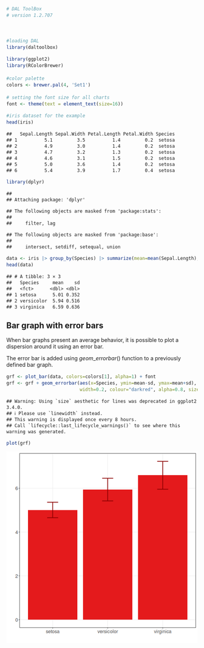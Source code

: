 
``` r
# DAL ToolBox
# version 1.2.707



#loading DAL
library(daltoolbox) 
```


``` r
library(ggplot2)
library(RColorBrewer)

#color palette
colors <- brewer.pal(4, 'Set1')

# setting the font size for all charts
font <- theme(text = element_text(size=16))
```


``` r
#iris dataset for the example
head(iris)
```

```
##   Sepal.Length Sepal.Width Petal.Length Petal.Width Species
## 1          5.1         3.5          1.4         0.2  setosa
## 2          4.9         3.0          1.4         0.2  setosa
## 3          4.7         3.2          1.3         0.2  setosa
## 4          4.6         3.1          1.5         0.2  setosa
## 5          5.0         3.6          1.4         0.2  setosa
## 6          5.4         3.9          1.7         0.4  setosa
```


``` r
library(dplyr)
```

```
## 
## Attaching package: 'dplyr'
```

```
## The following objects are masked from 'package:stats':
## 
##     filter, lag
```

```
## The following objects are masked from 'package:base':
## 
##     intersect, setdiff, setequal, union
```

``` r
data <- iris |> group_by(Species) |> summarize(mean=mean(Sepal.Length), sd=sd(Sepal.Length))
head(data)
```

```
## # A tibble: 3 × 3
##   Species     mean    sd
##   <fct>      <dbl> <dbl>
## 1 setosa      5.01 0.352
## 2 versicolor  5.94 0.516
## 3 virginica   6.59 0.636
```

## Bar graph with error bars
When bar graphs present an average behavior, it is possible to plot a dispersion around it using an error bar.

The error bar is added using $geom\_errorbar()$ function to a previously defined bar graph. 


``` r
grf <- plot_bar(data, colors=colors[1], alpha=1) + font
grf <- grf + geom_errorbar(aes(x=Species, ymin=mean-sd, ymax=mean+sd), 
                           width=0.2, colour="darkred", alpha=0.8, size=1.1) 
```

```
## Warning: Using `size` aesthetic for lines was deprecated in ggplot2 3.4.0.
## ℹ Please use `linewidth` instead.
## This warning is displayed once every 8 hours.
## Call `lifecycle::last_lifecycle_warnings()` to see where this warning was generated.
```

``` r
plot(grf)
```

![plot of chunk unnamed-chunk-5](fig/grf_bar_error/unnamed-chunk-5-1.png)

